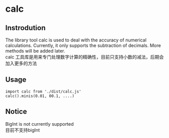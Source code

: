 # calc
## Instrodution 

The library tool calc is used to deal with the accuracy of numerical calculations. Currently, it only supports the subtraction of decimals. More methods will be added later.<br />
calc 工具库是用来专门处理数字计算的精确性，目前只支持小数的减法，后期会加入更多的方法

## 
## Usage

```code 
import calc from './dist/calc.js'
calc().minis(0.01, 00.1, ....)
```
## Notice
BigInt is not currently supported <br/>
目前不支持bigInt